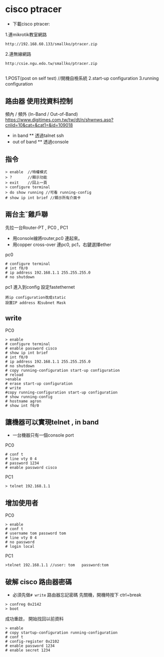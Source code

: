 # cisco ptracer

* 下載cisco ptracer:

1.連mikrotik教室網路
```
http://192.168.60.133/smallko/ptracer.zip
```
2.連無線網路
```
http:/csie.ngu.edo.tw/smallko/ptracer.zip
```

##
1.POST(post on self test) //開機自檢系統
2.start-up configuration
3.running configuration 




## 路由器 使用找資料控制

頻內 / 頻外 (In-Band / Out-of-Band)
https://www.digitimes.com.tw/tw/dt/n/shwnws.asp?cnlid=10&cat=&cat1=&id=109018

* in band
** 透過talnet ssh
* out of band
** 透過console

## 指令
```
> enable  //特權模式
> ?       //顯示功能
> exit    //回上一頁
> configure terminal
> do show running //可看 running-config
# show ip int brief //顯示所有介面卡
```

## 兩台主ˇ雞戶聯
先拉一台Router-PT , PC0 , PC1
* 用console線將router,pc0 連起來。 
* 用copper cross-over 連pc0, pc1，右鍵選擇ether

pc0
```
# configure terminal
# int f0/0
# ip address 192.168.1.1 255.255.255.0
# no shutdown
```
pc1 進入到config 設定fastethernet
```
將ip configuration改成static
設置IP address 和subnet Mask
```

## write 
PC0
```
> enable
# configure terminal
# enable password cisco
# show ip int brief
# int f0/0
# ip address 192.168.1.1 255.255.255.0
# no shutdown 
# copy running-configuration start-up configuration
# reload
>enable
# erase start-up configuration
# write
#copy running-configuration start-up configuration
# show running-config
# hostname agron
# show int f0/0

```

## 讓機器可以實現telnet , in band 
* 一台機器只有一個console port

PC0
```
# conf t
# line vty 0 4
# password 1234
# enable password cisco
```
PC1
```
> telnet 192.168.1.1
```

## 增加使用者
PC0
```
> enable
# conf t
# username tom password tom
# line vty 0 4 
# no password
# login local
```
PC1
```
>telnet 192.168.1.1 //user: tom   password:tom
```

## 破解 cisco 路由器密碼
* 必須先做``` # write ```
路由器忘記密碼
先關機，開機時按下 ctrl+break
```
> confreg 0x2142
> boot
```
成功重啟， 開始找回以前資料
```
> enable
# copy startup-configuration running-configuration
# conf t
# config-register 0x2102
# enable password 1234
# enable secret 1234
```

